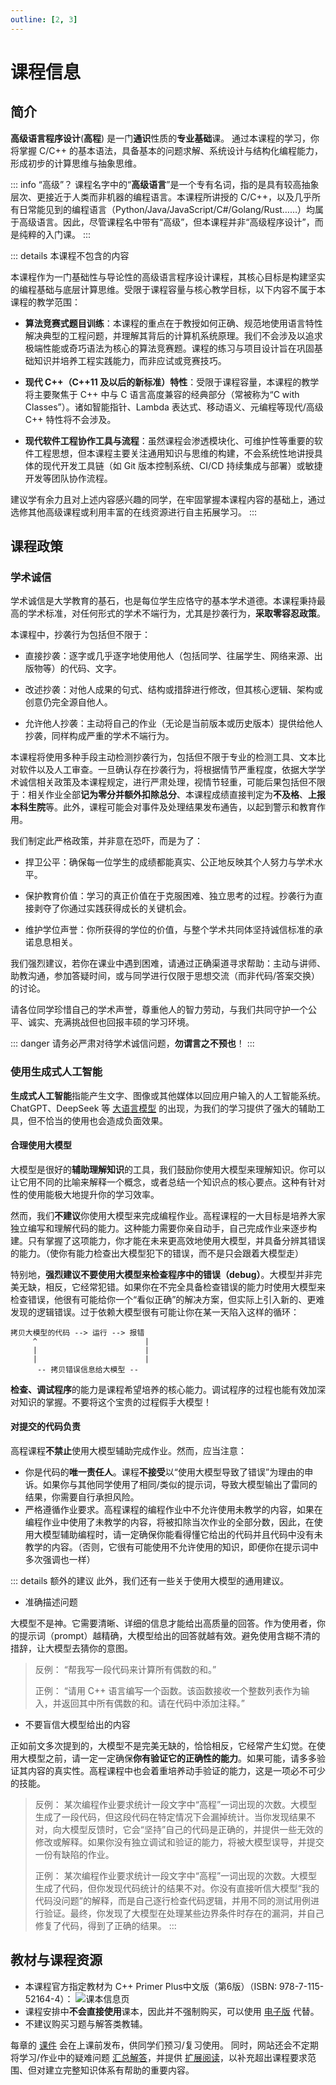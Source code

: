 ```yaml
---
outline: [2, 3]
---
```

# 课程信息

## 简介

**高级语言程序设计**(**高程**) 是一门**通识**性质的**专业基础**课。
通过本课程的学习，你将掌握 C/C++ 的基本语法，具备基本的问题求解、系统设计与结构化编程能力，形成初步的计算思维与抽象思维。

::: info “高级”？
课程名字中的“**高级语言**”是一个专有名词，指的是具有较高抽象层次、更接近于人类而非机器的编程语言。本课程所讲授的 C/C++，以及几乎所有日常能见到的编程语言（Python/Java/JavaScript/C#/Golang/Rust……）均属于高级语言。因此，尽管课程名中带有“高级”，但本课程并非“高级程序设计”，而是纯粹的入门课。
:::

::: details 本课程不包含的内容

本课程作为一门基础性与导论性的高级语言程序设计课程，其核心目标是构建坚实的编程基础与底层计算思维。受限于课程容量与核心教学目标，以下内容不属于本课程的教学范围：

+ **算法竞赛式题目训练**：本课程的重点在于教授如何正确、规范地使用语言特性解决典型的工程问题，并理解其背后的计算机系统原理。我们不会涉及以追求极端性能或奇巧语法为核心的算法竞赛题。课程的练习与项目设计旨在巩固基础知识并培养工程实践能力，而非应试或竞赛技巧。

+ **现代 C++（C++11 及以后的新标准）特性**：受限于课程容量，本课程的教学将主要聚焦于 C++ 中与 C 语言高度兼容的经典部分（常被称为“C with Classes”）。诸如智能指针、Lambda 表达式、移动语义、元编程等现代/高级 C++ 特性将不会涉及。

+ **现代软件工程协作工具与流程**：虽然课程会渗透模块化、可维护性等重要的软件工程思想，但本课程主要关注通用知识与思维的构建，不会系统性地讲授具体的现代开发工具链（如 Git 版本控制系统、CI/CD 持续集成与部署）或敏捷开发等团队协作流程。

建议学有余力且对上述内容感兴趣的同学，在牢固掌握本课程内容的基础上，通过选修其他高级课程或利用丰富的在线资源进行自主拓展学习。
:::

## 课程政策

### 学术诚信

学术诚信是大学教育的基石，也是每位学生应恪守的基本学术道德。本课程秉持最高的学术标准，对任何形式的学术不端行为，尤其是抄袭行为，**采取零容忍政策**。

本课程中，抄袭行为包括但不限于：

+ 直接抄袭：逐字或几乎逐字地使用他人（包括同学、往届学生、网络来源、出版物等）的代码、文字。

+ 改述抄袭：对他人成果的句式、结构或措辞进行修改，但其核心逻辑、架构或创意仍完全源自他人。

+ 允许他人抄袭：主动将自己的作业（无论是当前版本或历史版本）提供给他人抄袭，同样构成严重的学术不端行为。

本课程将使用多种手段主动检测抄袭行为，包括但不限于专业的检测工具、文本比对软件以及人工审查。一旦确认存在抄袭行为，将根据情节严重程度，依据大学学术诚信相关政策及本课程规定，进行严肃处理，视情节轻重，可能后果包括但不限于：相关作业全部**记为零分并额外扣除总分**、本课程成绩直接判定为**不及格**、**上报本科生院**等。此外，课程可能会对事件及处理结果发布通告，以起到警示和教育作用。

我们制定此严格政策，并非意在恐吓，而是为了：

+ 捍卫公平：确保每一位学生的成绩都能真实、公正地反映其个人努力与学术水平。

+ 保护教育价值：学习的真正价值在于克服困难、独立思考的过程。抄袭行为直接剥夺了你通过实践获得成长的关键机会。

+ 维护学位声誉：你所获得的学位的价值，与整个学术共同体坚持诚信标准的承诺息息相关。

我们强烈建议，若你在课业中遇到困难，请通过正确渠道寻求帮助：主动与讲师、助教沟通，参加答疑时间，或与同学进行仅限于思想交流（而非代码/答案交换）的讨论。

请各位同学珍惜自己的学术声誉，尊重他人的智力劳动，与我们共同守护一个公平、诚实、充满挑战但也回报丰硕的学习环境。

::: danger
请务必严肃对待学术诚信问题，**勿谓言之不预也**！
:::

### 使用生成式人工智能

**生成式人工智能**指能产生文字、图像或其他媒体以回应用户输入的人工智能系统。ChatGPT、DeepSeek 等 [大语言模型](https://baike.baidu.com/item/大语言模型/62884793) 的出现，为我们的学习提供了强大的辅助工具，但不恰当的使用也会造成负面效果。

#### 合理使用大模型

大模型是很好的**辅助理解知识**的工具，我们鼓励你使用大模型来理解知识。你可以让它用不同的比喻来解释一个概念，或者总结一个知识点的核心要点。这种有针对性的使用能极大地提升你的学习效率。

然而，我们**不建议**你使用大模型来完成编程作业。高程课程的一大目标是培养大家独立编写和理解代码的能力。这种能力需要你亲自动手，自己完成作业来逐步构建。只有掌握了这项能力，你才能在未来更高效地使用大模型，并具备分辨其错误的能力。（使你有能力检查出大模型犯下的错误，而不是只会跟着大模型走）

特别地，**强烈建议不要使用大模型来检查程序中的错误（debug）**。大模型并非完美无缺，相反，它经常犯错。如果你在不完全具备检查错误的能力时使用大模型来检查错误，他很有可能给你一个“看似正确”的解决方案，但实际上引入新的、更难发现的逻辑错误。过于依赖大模型很有可能让你在某一天陷入这样的循环：

<!-- TODO: 使用 mermaid 绘图 -->

```plain text
拷贝大模型的代码 --> 运行 --> 报错
     ^                        |
     |                        |
     |                        |
      -- 拷贝错误信息给大模型 --
```

**检查、调试程序**的能力是课程希望培养的核心能力。调试程序的过程也能有效加深对知识的掌握。不要将这个宝贵的过程假手大模型！

#### 对提交的代码负责

高程课程**不禁止**使用大模型辅助完成作业。然而，应当注意：

+ 你是代码的**唯一责任人**。课程**不接受**以“使用大模型导致了错误”为理由的申诉。如果你与其他同学使用了相同/类似的提示词，导致大模型输出了雷同的结果，你需要自行承担风险。
+ 严格遵循作业要求。高程课程的编程作业中不允许使用未教学的内容，如果在编程作业中使用了未教学的内容，将被扣除当次作业的全部分数，因此，在使用大模型辅助编程时，请一定确保你能看得懂它给出的代码并且代码中没有未教学的内容。（否则，它很有可能使用不允许使用的知识，即便你在提示词中多次强调也一样）

::: details 额外的建议
此外，我们还有一些关于使用大模型的通用建议。

+ 准确描述问题

大模型不是神。它需要清晰、详细的信息才能给出高质量的回答。作为使用者，你的提示词（prompt）越精确，大模型给出的回答就越有效。避免使用含糊不清的措辞，让大模型去猜你的意图。

> 反例： “帮我写一段代码来计算所有偶数的和。”
>
> 正例： “请用 C++ 语言编写一个函数。该函数接收一个整数列表作为输入，并返回其中所有偶数的和。请在代码中添加注释。”

+ 不要盲信大模型给出的内容
  
正如前文多次提到的，大模型不是完美无缺的，恰恰相反，它经常产生幻觉。在使用大模型之前，请一定一定确保**你有验证它的正确性的能力**。如果可能，请多多验证其内容的真实性。高程课程中也会着重培养动手验证的能力，这是一项必不可少的技能。

> 反例： 某次编程作业要求统计一段文字中“高程”一词出现的次数。大模型生成了一段代码，但这段代码在特定情况下会漏掉统计。当你发现结果不对，向大模型反馈时，它会“坚持”自己的代码是正确的，并提供一些无效的修改或解释。如果你没有独立调试和验证的能力，将被大模型误导，并提交一份有缺陷的作业。
>
> 正例： 某次编程作业要求统计一段文字中“高程”一词出现的次数。大模型生成了代码，但你发现代码统计的结果不对。你没有直接听信大模型“我的代码没问题”的解释，而是自己逐行检查代码逻辑，并用不同的测试用例进行验证。最终，你发现了大模型在处理某些边界条件时存在的漏洞，并自己修复了代码，得到了正确的结果。
:::

## 教材与课程资源

+ 本课程官方指定教材为 C++ Primer Plus中文版（第6版）（ISBN: 978-7-115-52164-4）：
![课本信息页](textbook.png)
+ 课程安排中**不会直接使用**课本，因此并不强制购买，可以使用 [电子版](/textbook.pdf) 代替。
+ 不建议购买习题与解答类教辅。

每章的 [课件](/resources/#课件) 会在上课前发布，供同学们预习/复习使用。
同时，网站还会不定期将学习/作业中的疑难问题 [汇总解答](/faq/)，并提供 [扩展阅读](/reading/)，以补充超出课程要求范围、但对建立完整知识体系有帮助的重要内容。
